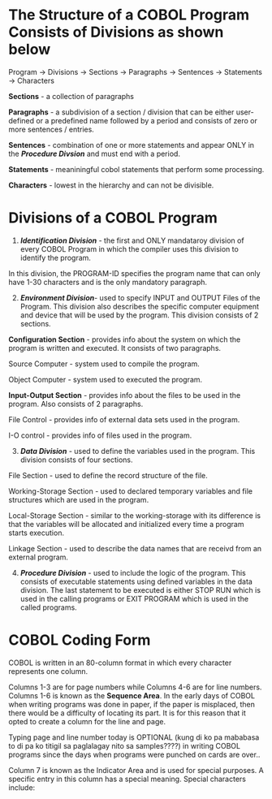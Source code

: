 # The Structure of a COBOL Program Consists of Divisions as shown below

Program -> Divisions -> Sections -> Paragraphs -> Sentences -> Statements -> Characters

**Sections** - a collection of paragraphs

**Paragraphs** - a subdivision of a section / division that can be either user-defined or a predefined name followed by a period and consists of zero or more sentences / entries.

**Sentences** - combination of one or more statements and appear ONLY in the **_Procedure Divsion_** and must end with a period.

**Statements** - meaniningful cobol statements that perform some processing.

**Characters** - lowest in the hierarchy and can not be divisible.

# Divisions of a COBOL Program

1. _**Identification Division**_ - the first and ONLY mandataroy division of every COBOL Program in which the compiler uses this division to identify the program.

In this division, the PROGRAM-ID specifies the program name that can only have 1-30 characters and is the only mandatory paragraph.

2. _**Environment Division**_- used to specify INPUT and OUTPUT Files of the Program. This division also describes the specific computer equipment and device that will be used by the program. This division consists of 2 sections.

**Configuration Section** - provides info about the system on which the program is written and executed. It consists of two paragraphs.

Source Computer - system used to compile the program.

Object Computer - system used to executed the program.

**Input-Output Section** - provides info about the files to be used in the program. Also consists of 2 paragraphs.

File Control - provides info of external data sets used in the program.

I-O control - provides info of files used in the program.

3. _**Data Division**_ - used to define the variables used in the program. This division consists of four sections.

File Section - used to define the record structure of the file.

Working-Storage Section - used to declared temporary variables and file structures which are used in the program.

Local-Storage Section - similar to the working-storage with its difference is that the variables will be allocated and initialized every time a program starts execution.

Linkage Section - used to describe the data names that are receivd from an external program.

4. _**Procedure Division**_ - used to include the logic of the program. This consists of executable statements using defined variables in the data division. The last statement to be executed is either STOP RUN which is used in the calling programs or EXIT PROGRAM which is used in the called programs.

# COBOL Coding Form

COBOL is written in an 80-column format in which every character represents one column.

Columns 1-3 are for page numbers while Columns 4-6 are for line numbers. Columns 1-6 is known as the **Sequence Area**. In the early days of COBOL when writing programs was done in paper, if the paper is misplaced, then there would be a difficulty of locating its part. It is for this reason that it opted to create a column for the line and page.

Typing page and line number today is OPTIONAL (kung di ko pa mababasa to di pa ko titigil sa paglalagay nito sa samples????) in writing COBOL programs since the days when programs were punched on cards are over..

Column 7 is known as the Indicator Area and is used for special purposes. A specific entry in this column has a special meaning. Special characters include:


